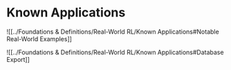# Known Applications

![[../Foundations & Definitions/Real-World RL/Known Applications#Notable Real-World Examples]]

![[../Foundations & Definitions/Real-World RL/Known Applications#Database Export]]




